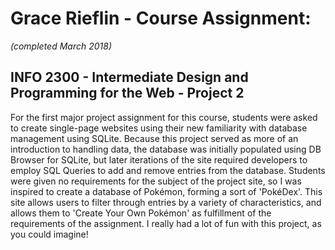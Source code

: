 # Grace Rieflin - Course Assignment:
*(completed March 2018)*
## INFO 2300 - Intermediate Design and Programming for the Web - Project 2

For the first major project assignment for this course, students were asked to create single-page websites using their new familiarity with database management using SQLite. Because this project served as more of an introduction to handling data, the database was initially populated using DB Browser for SQLite, but later iterations of the site required developers to employ SQL Queries to add and remove entries from the database.
Students were given no requirements for the subject of the project site, so I was inspired to create a database of Pokémon, forming a sort of 'PokéDex'. This site allows users to filter through entries by a variety of characteristics, and allows them to 'Create Your Own Pokémon' as fulfillment of the requirements of the assignment. I really had a lot of fun with this project, as you could imagine!
